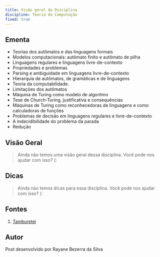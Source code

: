 ```yaml
---
title: Visão geral da Disciplina
discipline: Teoria da Computação
fixed: true
---
```


## Ementa

- Teorias dos autômatos e das linguagens formais
- Modelos computacionais: autômato finito e autômato de pilha
- Linguagens regulares e linguagens livre-de-contexto
- Propriedades e problemas
- Parsing e ambiguidade em linguagens livre-de-contexto
- Hierarquia de autômatos, de gramáticas e de linguagens
- Teoria da computabilidade.
- Limitações dos autômatos
- Máquina de Turing como modelo de algoritmo
- Tese de Church-Turing, justificativa e consequências
- Máquinas de Turing como reconhecedoras de linguagens e como calculadoras de funções
- Problemas de decisão em linguagens regulares e livre-de-contexto
- A indecidibilidade do problema da parada
- Redução

## Visão Geral

> Ainda não temos uma visão geral dessa disciplina. Você pode nos ajudar com isso? (:

## Dicas

> Ainda não temos dicas para essa disciplina. Você pode nos ajudar com isso? (:

## Fontes 

1. <a href= "https://github.com/OpenDevUFCG/Tamburetei" target="_blank"> Tamburetei </a>

## Autor 

Post desenvolvido por Rayane Bezerra da Silva
